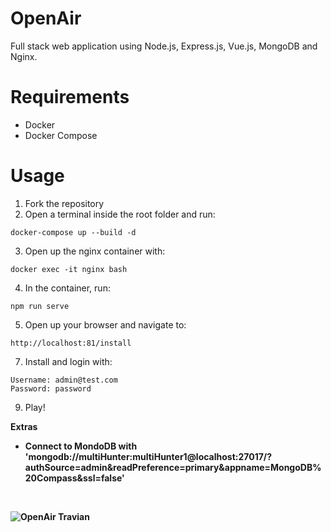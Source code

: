 # OpenAir

Full stack web application using Node.js, Express.js, Vue.js, MongoDB and Nginx.

# Requirements
- Docker
- Docker Compose

# Usage

1. Fork the repository
2. Open a terminal inside the root folder and run:
```properties
docker-compose up --build -d
```
3. Open up the nginx container with:
```properties
docker exec -it nginx bash
```
4. In the container, run:
```properties
npm run serve
```
5. Open up your browser and navigate to:
```properties
http://localhost:81/install
```

7. Install and login with:
```properties
Username: admin@test.com
Password: password
```
9. Play!

<b>Extras<b>
- Connect to MondoDB with 'mongodb://multiHunter:multiHunter1@localhost:27017/?authSource=admin&readPreference=primary&appname=MongoDB%20Compass&ssl=false'
<br>

![OpenAir Travian](https://i.imgur.com/cnzcfUQ.png)
